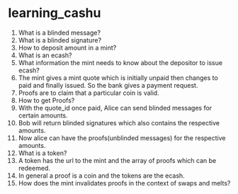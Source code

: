 # learning_cashu

1. What is a blinded message?
2. What is a blinded signature?
3. How to deposit amount in a mint?
4. What is an ecash?
5. What information the mint needs to know about the depositor to issue ecash?
6. The mint gives a mint quote which is initially unpaid then changes to paid and finally issued.
   So the bank gives a payment request.
7. Proofs are to claim that a particular coin is valid.
8. How to get Proofs?
9. With the quote_id once paid, Alice can send blinded messages for certain amounts.
10. Bob will return blinded signatures which also contains the respective amounts.
11. Now alice can have the proofs(unblinded messages) for the respective amounts.
12. What is a token?
13. A token has the url to the mint and the array of proofs which can be redeemed.
14. In general a proof is a coin and the tokens are the ecash.
15. How does the mint invalidates proofs in the context of swaps and melts?
